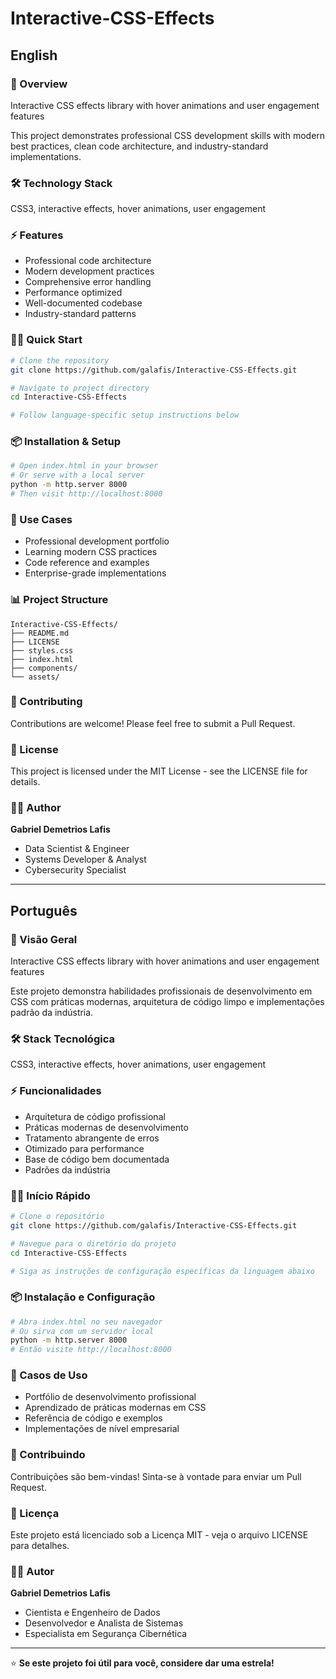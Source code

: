 # Interactive-CSS-Effects

## English

### 🚀 Overview
Interactive CSS effects library with hover animations and user engagement features

This project demonstrates professional CSS development skills with modern best practices, clean code architecture, and industry-standard implementations.

### 🛠️ Technology Stack
CSS3, interactive effects, hover animations, user engagement

### ⚡ Features
- Professional code architecture
- Modern development practices
- Comprehensive error handling
- Performance optimized
- Well-documented codebase
- Industry-standard patterns

### 🏃‍♂️ Quick Start

```bash
# Clone the repository
git clone https://github.com/galafis/Interactive-CSS-Effects.git

# Navigate to project directory
cd Interactive-CSS-Effects

# Follow language-specific setup instructions below
```

### 📦 Installation & Setup

```bash
# Open index.html in your browser
# Or serve with a local server
python -m http.server 8000
# Then visit http://localhost:8000
```

### 🎯 Use Cases
- Professional development portfolio
- Learning modern CSS practices
- Code reference and examples
- Enterprise-grade implementations

### 📊 Project Structure
```
Interactive-CSS-Effects/
├── README.md
├── LICENSE
├── styles.css
├── index.html
├── components/
└── assets/
```

### 🤝 Contributing
Contributions are welcome! Please feel free to submit a Pull Request.

### 📄 License
This project is licensed under the MIT License - see the LICENSE file for details.

### 👨‍💻 Author
**Gabriel Demetrios Lafis**
- Data Scientist & Engineer
- Systems Developer & Analyst
- Cybersecurity Specialist

---

## Português

### 🚀 Visão Geral
Interactive CSS effects library with hover animations and user engagement features

Este projeto demonstra habilidades profissionais de desenvolvimento em CSS com práticas modernas, arquitetura de código limpo e implementações padrão da indústria.

### 🛠️ Stack Tecnológica
CSS3, interactive effects, hover animations, user engagement

### ⚡ Funcionalidades
- Arquitetura de código profissional
- Práticas modernas de desenvolvimento
- Tratamento abrangente de erros
- Otimizado para performance
- Base de código bem documentada
- Padrões da indústria

### 🏃‍♂️ Início Rápido

```bash
# Clone o repositório
git clone https://github.com/galafis/Interactive-CSS-Effects.git

# Navegue para o diretório do projeto
cd Interactive-CSS-Effects

# Siga as instruções de configuração específicas da linguagem abaixo
```

### 📦 Instalação e Configuração

```bash
# Abra index.html no seu navegador
# Ou sirva com um servidor local
python -m http.server 8000
# Então visite http://localhost:8000
```

### 🎯 Casos de Uso
- Portfólio de desenvolvimento profissional
- Aprendizado de práticas modernas em CSS
- Referência de código e exemplos
- Implementações de nível empresarial

### 🤝 Contribuindo
Contribuições são bem-vindas! Sinta-se à vontade para enviar um Pull Request.

### 📄 Licença
Este projeto está licenciado sob a Licença MIT - veja o arquivo LICENSE para detalhes.

### 👨‍💻 Autor
**Gabriel Demetrios Lafis**
- Cientista e Engenheiro de Dados
- Desenvolvedor e Analista de Sistemas
- Especialista em Segurança Cibernética

---

⭐ **Se este projeto foi útil para você, considere dar uma estrela!**
